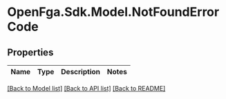# OpenFga.Sdk.Model.NotFoundErrorCode

## Properties

Name | Type | Description | Notes
------------ | ------------- | ------------- | -------------

[[Back to Model list]](../README.md#models) [[Back to API list]](../README.md#api-endpoints) [[Back to README]](../README.md)

